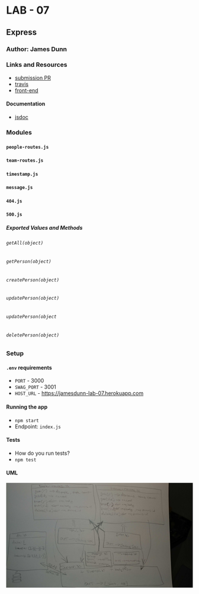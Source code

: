 # LAB - 07

## Express

### Author: James Dunn

### Links and Resources

- [submission PR](https://github.com/james-401-advanced-javascript/lab-07/pull/1)
- [travis](https://travis-ci.com/james-401-advanced-javascript/lab-07)
- [front-end](https://jamesdunn-lab-07.herokuapp.com)

#### Documentation

- [jsdoc](https://jamesdunn-lab-07.herokuapp.com:3100/api-docs)

### Modules

#### `people-routes.js`

#### `team-routes.js`

#### `timestamp.js`

#### `message.js`

#### `404.js`

#### `500.js`

##### Exported Values and Methods

###### `getAll(object)`

###### `getPerson(object)`

###### `createPerson(object)`

###### `updatePerson(object)`

###### `updatePerson(object`

###### `deletePerson(object)`

### Setup

#### `.env` requirements

- `PORT` - 3000
- `SWAG_PORT` - 3001
- `HOST_URL` - https://jamesdunn-lab-07.herokuapp.com

#### Running the app

- `npm start`
- Endpoint: `index.js`

#### Tests

- How do you run tests?
- `npm test`

#### UML

![UML](./images/lab-07.jpg)
